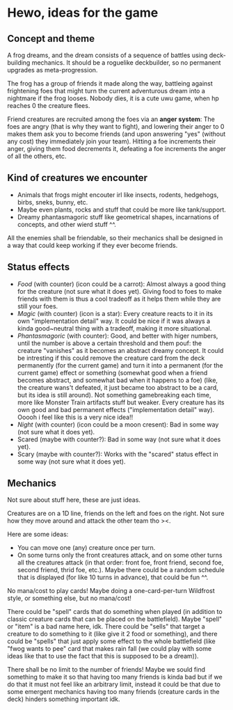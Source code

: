 
# Hewo, ideas for the game

## Concept and theme

A frog dreams, and the dream consists of a sequence of battles using deck-building mechanics. It should be a roguelike deckbuilder, so no permanent upgrades as meta-progression.

The frog has a group of friends it made along the way, battleing against frightening foes that might turn the current adventurous dream into a nightmare if the frog looses. Nobody dies, it is a cute uwu game, when hp reaches 0 the creature flees.

Friend creatures are recruited among the foes via an **anger system**: The foes are angry (that is why they want to fight), and lowering their anger to 0 makes them ask you to become friends (and upon answering "yes" (without any cost) they immediately join your team). Hitting a foe increments their anger, giving them food decrements it, defeating a foe increments the anger of all the others, etc.

## Kind of creatures we encounter

- Animals that frogs might encouter irl like insects, rodents, hedgehogs, birbs, sneks, bunny, etc.
- Maybe even plants, rocks and stuff that could be more like tank/support.
- Dreamy phantasmagoric stuff like geometrical shapes, incarnations of concepts, and other wierd stuff ^^.

All the enemies shall be friendable, so their mechanics shall be designed in a way that could keep working if they ever become friends.

## Status effects

- *Food* (with counter) (icon could be a carrot): Almost always a good thing for the creature (not sure what it does yet). Giving food to foes to make friends with them is thus a cool tradeoff as it helps them while they are still your foes.
- *Magic* (with counter) (icon is a star): Every creature reacts to it in its own "implementation detail" way. It could be nice if it was always a kinda good~neutral thing with a tradeoff, making it more situational.
- *Phantasmagoric* (with counter): Good, and better with higer numbers, until the number is above a certain threshold and them pouf: the creature "vanishes" as it becomes an abstract dreamy concept. It could be intresting if this could remove the creature card from the deck permanently (for the current game) and turn it into a permanent (for the current game) effect or something (somewhat good when a friend becomes abstract, and somewhat bad when it happens to a foe) (like, the creature wans't defeated, it just became too abstract to be a card, but its idea is still around). Not something gamebreaking each time, more like Monster Train artifacts stuff but weaker. Every creature has its own good and bad permanent effects ("implementation detail" way). Ooooh i feel like this is a very nice idea!!
- *Night* (with counter) (icon could be a moon cresent): Bad in some way (not sure what it does yet).
- Scared (maybe with counter?): Bad in some way (not sure what it does yet).
- Scary (maybe with counter?): Works with the "scared" status effect in some way (not sure what it does yet).

## Mechanics

Not sure about stuff here, these are just ideas.

Creatures are on a 1D line, friends on the left and foes on the right. Not sure how they move around and attack the other team tho ><.

Here are some ideas:
- You can move one (any) creature once per turn.
- On some turns only the front creatures attack, and on some other turns all the creatures attack (in that order: front foe, front friend, second foe, second friend, thrid foe, etc.). Maybe there could be a random schedule that is displayed (for like 10 turns in advance), that could be fun ^^.

No mana/cost to play cards! Maybe doing a one-card-per-turn Wildfrost style, or something else, but no mana/cost!

There could be "spell" cards that do something when played (in addition to classic creature cards that can be placed on the battlefield). Maybe "spell" or "item" is a bad name here, idk. There could be "sells" that target a creature to do something to it (like give it 2 food or something), and there could be "spells" that just apply some effect to the whole battlefield (like "fwog wants to pee" card that makes rain fall (we could play with some ideas like that to use the fact that this is supposed to be a dream)).

There shall be no limit to the number of friends! Maybe we sould find something to make it so that having too many friends is kinda bad but if we do that it must not feel like an arbitrary limit, instead it could be that due to some emergent mechanics having too many friends (creature cards in the deck) hinders something important idk.

